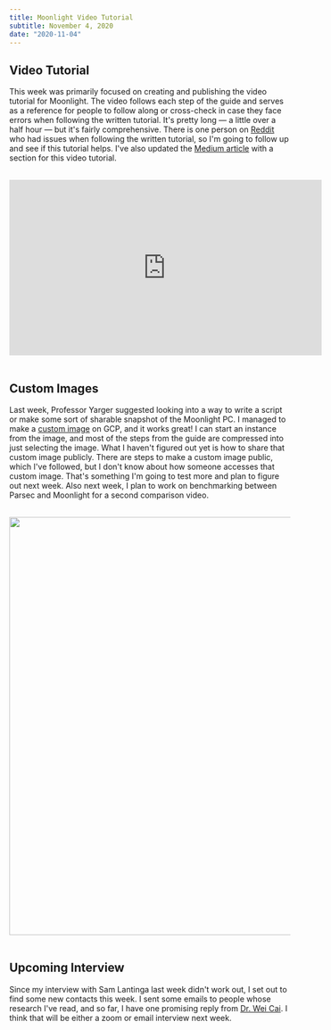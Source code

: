 ```yaml
---
title: Moonlight Video Tutorial
subtitle: November 4, 2020
date: "2020-11-04"
---
```


## Video Tutorial

This week was primarily focused on creating and publishing the video tutorial for Moonlight. The video follows each step of the guide and serves as a reference for people to follow along or cross-check in case they face errors when following the written tutorial. It's pretty long &mdash; a little over a half hour &mdash; but it's fairly comprehensive. There is one person on [Reddit](https://www.reddit.com/r/cloudygamer/comments/jjn5sf/a_guide_to_gcp_and_moonlight/) who had issues when following the written tutorial, so I'm going to follow up and see if this tutorial helps. I've also updated the [Medium article](https://johnragone.medium.com/500-hours-of-free-4k-60-fps-cloud-gaming-c796fa10f0a3) with a section for this video tutorial.

<br>

<iframe width="560" height="315" src="https://www.youtube.com/embed/kNZ6NhPJYfA" frameborder="0" allow="accelerometer; autoplay; clipboard-write; encrypted-media; gyroscope; picture-in-picture" allowfullscreen></iframe>

<br>
<br>

## Custom Images

Last week, Professor Yarger suggested looking into a way to write a script or make some sort of sharable snapshot of the Moonlight PC. I managed to make a [custom image](https://cloud.google.com/compute/docs/instances/windows/creating-windows-os-image#console) on GCP, and it works great! I can start an instance from the image, and most of the steps from the guide are compressed into just selecting the image. What I haven't figured out yet is how to share that custom image publicly. There are steps to make a custom image public, which I've followed, but I don't know about how someone accesses that custom image. That's something I'm going to test more and plan to figure out next week. Also next week, I plan to work on benchmarking between Parsec and Moonlight for a second comparison video.

<br>

<img src="/articles/moonlight-image.png" width="750px">

<br>
<br>

## Upcoming Interview

Since my interview with Sam Lantinga last week didn't work out, I set out to find some new contacts this week. I sent some emails to people whose research I've read, and so far, I have one promising reply from [Dr. Wei Cai](https://www.researchgate.net/profile/Wei_Cai5). I think that will be either a zoom or email interview next week.
